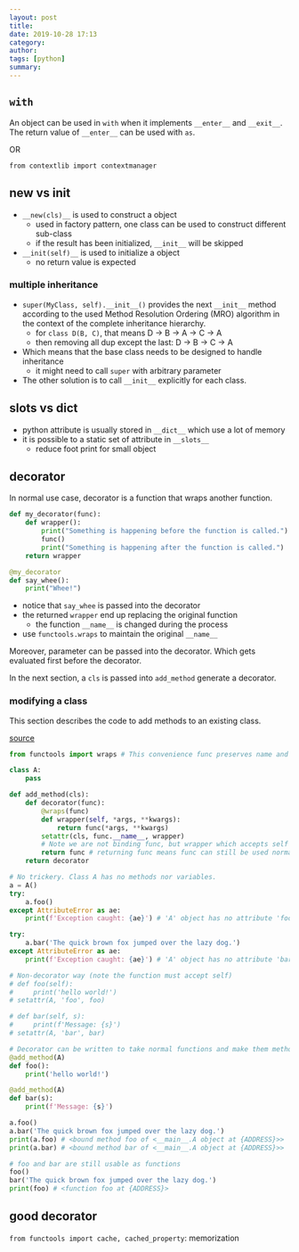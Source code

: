 ```yaml
---
layout: post
title: 
date: 2019-10-28 17:13
category: 
author: 
tags: [python]
summary: 
---
```


## `with`

An object can be used in `with` when it implements `__enter__` and `__exit__`.
The return value of `__enter__` can be used with `as`.

OR

`from contextlib import contextmanager`

## __new__ vs __init__

- `__new(cls)__` is used to construct a object
  - used in factory pattern, one class can be used to construct different sub-class
  - if the result has been initialized, `__init__` will be skipped
- `__init(self)__` is used to initialize a object
  - no return value is expected

### multiple inheritance

- `super(MyClass, self).__init__()` provides the next `__init__` method according to the used Method Resolution Ordering (MRO) algorithm in the context of the complete inheritance hierarchy.
  - for `class D(B, C)`, that means D -> B -> A -> C -> A
  - then removing all dup except the last: D -> B -> C -> A
- Which means that the base class needs to be designed to handle inheritance
  - it might need to call `super` with arbitrary parameter 
- The other solution is to call `__init__` explicitly for each class.

## __slots__ vs __dict__

- python attribute is usually stored in `__dict__` which use a lot of memory
- it is possible to a static set of attribute in `__slots__`
  - reduce foot print for small object

## decorator

In normal use case, decorator is a function that wraps another function.

```python
def my_decorator(func):
    def wrapper():
        print("Something is happening before the function is called.")
        func()
        print("Something is happening after the function is called.")
    return wrapper

@my_decorator
def say_whee():
    print("Whee!")
```

* notice that `say_whee` is passed into the decorator
* the returned `wrapper` end up replacing the original function
  * the function `__name__` is changed during the process
* use `functools.wraps` to maintain the original `__name__`

Moreover, parameter can be passed into the decorator.
Which gets evaluated first before the decorator.

In the next section, a `cls` is passed into `add_method` generate a decorator.

### modifying a class

This section describes the code to add methods to an existing class.

[source](https://medium.com/@mgarod/dynamically-add-a-method-to-a-class-in-python-c49204b85bd6)

```python
from functools import wraps # This convenience func preserves name and docstring

class A:
    pass

def add_method(cls):
    def decorator(func):
        @wraps(func) 
        def wrapper(self, *args, **kwargs): 
            return func(*args, **kwargs)
        setattr(cls, func.__name__, wrapper)
        # Note we are not binding func, but wrapper which accepts self but does exactly the same as func
        return func # returning func means func can still be used normally
    return decorator

# No trickery. Class A has no methods nor variables.
a = A()
try:
    a.foo()
except AttributeError as ae:
    print(f'Exception caught: {ae}') # 'A' object has no attribute 'foo'

try:
    a.bar('The quick brown fox jumped over the lazy dog.')
except AttributeError as ae:
    print(f'Exception caught: {ae}') # 'A' object has no attribute 'bar'

# Non-decorator way (note the function must accept self)
# def foo(self):
#     print('hello world!')
# setattr(A, 'foo', foo)

# def bar(self, s):
#     print(f'Message: {s}')
# setattr(A, 'bar', bar)

# Decorator can be written to take normal functions and make them methods
@add_method(A)
def foo():
    print('hello world!')

@add_method(A)
def bar(s):
    print(f'Message: {s}')

a.foo()
a.bar('The quick brown fox jumped over the lazy dog.')
print(a.foo) # <bound method foo of <__main__.A object at {ADDRESS}>>
print(a.bar) # <bound method bar of <__main__.A object at {ADDRESS}>>

# foo and bar are still usable as functions
foo()
bar('The quick brown fox jumped over the lazy dog.')
print(foo) # <function foo at {ADDRESS}>
```

## good decorator

`from functools import cache, cached_property`: memorization
